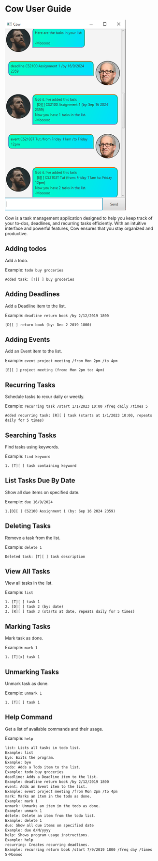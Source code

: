 # Cow User Guide

![Product screenshot](Ui.png)

Cow is a task management application designed to help you keep track of your to-dos, deadlines, and recurring tasks efficiently. With an intuitive interface and powerful features, Cow ensures that you stay organized and productive.

## Adding todos

Add a todo.

Example: `todo buy groceries`
```
Added task: [T][ ] buy groceries
```

## Adding Deadlines

Add a Deadline item to the list.

Example: `deadline return book /by 2/12/2019 1800`
```
[D][ ] return book (by: Dec 2 2019 1800)
```

## Adding Events

Add an Event item to the list.

Example: `event project meeting /from Mon 2pm /to 4pm`
```
[E][ ] project meeting (from: Mon 2pm to: 4pm)
```

## Recurring Tasks

Schedule tasks to recur daily or weekly.

Example: `recurring task /start 1/1/2023 10:00 /freq daily /times 5`
```
Added recurring task: [R][ ] task (starts at 1/1/2023 10:00, repeats daily for 5 times)
```

## Searching Tasks

Find tasks using keywords.

Example: `find keyword`
```
1. [T][ ] task containing keyword
```

## List Tasks Due By Date

Show all due items on specified date.

Example: `due 16/9/2024`
```
1.[D][ ] CS2100 Assignment 1 (by: Sep 16 2024 2359)
```

## Deleting Tasks

Remove a task from the list.

Example: `delete 1`
```
Deleted task: [T][ ] task description
```

## View All Tasks

View all tasks in the list.

Example: `list`
```
1. [T][ ] task 1
2. [D][ ] task 2 (by: date)
3. [R][ ] task 3 (starts at date, repeats daily for 5 times)
```

## Marking Tasks

Mark task as done.

Example: `mark 1`
```
1. [T][x] task 1
```

## Unmarking Tasks

Unmark task as done.

Example: `unmark 1`
```
1. [T][ ] task 1
```

## Help Command

Get a list of available commands and their usage.

Example: `help`
```
list: Lists all tasks in todo list.
Example: list
bye: Exits the program.
Example: bye
todo: Adds a Todo item to the list.
Example: todo buy groceries
deadline: Adds a Deadline item to the list.
Example: deadline return book /by 2/12/2019 1800
event: Adds an Event item to the list.
Example: event project meeting /from Mon 2pm /to 4pm
mark: Marks an item in the todo as done.
Example: mark 1
unmark: Unmarks an item in the todo as done.
Example: unmark 1
delete: Delete an item from the todo list.
Example: delete 1
due: Show all due items on specified date
Example: due d/M/yyyy
help: Shows program usage instructions.
Example: help
recurring: Creates recurring deadlines.
Example: recurring return book /start 7/9/2019 1800 /freq day /times 5-Mooooo
```
